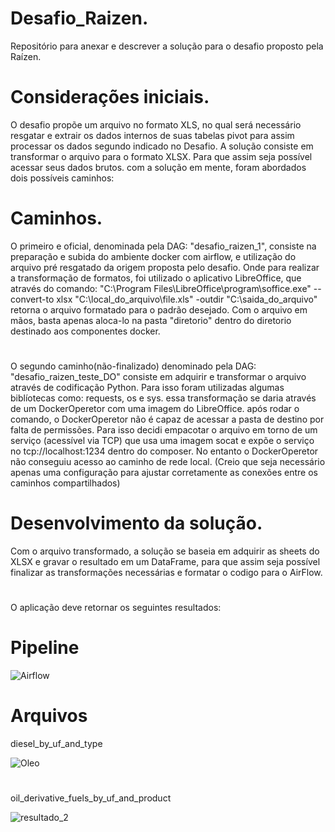 # Desafio_Raizen.
Repositório para anexar e descrever a solução para o desafio proposto pela Raízen.



# Considerações iniciais.
O desafio propõe um arquivo no formato XLS, no qual será necessário resgatar e extrair os dados internos de suas tabelas pivot
para assim processar os dados segundo indicado no Desafio.
A solução consiste em transformar o arquivo para o formato XLSX. Para que assim seja possível acessar seus dados brutos.
com a solução em mente, foram abordados dois possíveis caminhos:

# Caminhos.
O primeiro e oficial, denominada pela DAG: "desafio_raizen_1", consiste na preparação e subida do ambiente docker com airflow,
e utilização do arquivo pré resgatado da origem proposta pelo desafio.
Onde para realizar a transformação de formatos, foi utilizado o aplicativo LibreOffice, que através do comando:
"C:\Program Files\LibreOffice\program\soffice.exe" --convert-to xlsx "C:\local_do_arquivo\file.xls" -outdir "C:\saida_do_arquivo"
retorna o arquivo formatado para o padrão desejado.
Com o arquivo em mãos, basta apenas aloca-lo na pasta "diretorio" dentro do diretorio destinado aos componentes docker.
# 
O segundo caminho(não-finalizado) denominado pela DAG: "desafio_raizen_teste_DO" consiste em adquirir e transformar o arquivo através de codificação Python.
Para isso foram utilizadas algumas biblíotecas como: requests, os e sys.
essa transformação se daria através de um DockerOperetor com uma imagem do LibreOffice.
após rodar o comando, o DockerOperetor não é capaz de acessar a pasta de destino por falta de permissões.
Para isso decidi empacotar o arquivo em torno de um serviço (acessível via TCP) que usa uma imagem socat e expõe o serviço no tcp://localhost:1234 dentro do composer.
No entanto o DockerOperetor não conseguiu acesso ao caminho de rede local. (Creio que seja necessário apenas uma configuração para ajustar corretamente as conexões entre os caminhos compartilhados)

# Desenvolvimento da solução.
Com o arquivo transformado, a solução se baseia em adquirir as sheets do XLSX e gravar o resultado em um DataFrame, para que assim seja possível finalizar as transformações necessárias
e formatar o codigo para o AirFlow.
#
O aplicação deve retornar os seguintes resultados:

# Pipeline


![Airflow](https://user-images.githubusercontent.com/86423797/162024150-e88d4e2c-7fc0-4098-961a-234e01cd0b60.png)

# Arquivos
diesel_by_uf_and_type


![Oleo](https://user-images.githubusercontent.com/86423797/162055199-bc9e0c9b-bac0-47b9-b969-66be0dd44839.png)


#

oil_derivative_fuels_by_uf_and_product

![resultado_2](https://user-images.githubusercontent.com/86423797/162026757-0b666a95-38b2-4c3b-bb9d-198678bef608.png)


